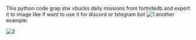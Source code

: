 This python code grap stw vbucks daily missions from fortnitedb and export it to image like if want to use it for discord or telegram bot
![1](https://github.com/user-attachments/assets/15562714-cd48-49d0-8bfd-bd512bda91cd)
another example:

![2](https://github.com/user-attachments/assets/64d86068-36bc-4814-b31a-7d51c4e37dca)
